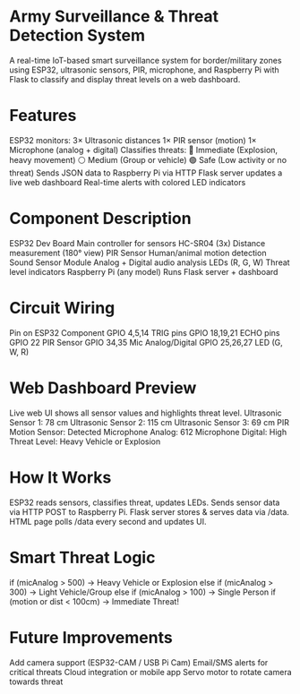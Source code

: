 # Army Surveillance & Threat Detection System
 
A real-time IoT-based smart surveillance system for border/military zones using ESP32, ultrasonic sensors, PIR, microphone, and Raspberry Pi with Flask to classify and display threat levels on a web dashboard.

# Features
ESP32 monitors:
 3× Ultrasonic distances
 1× PIR sensor (motion)
 1× Microphone (analog + digital)
Classifies threats:
 🔴 Immediate (Explosion, heavy movement)
 ⚪ Medium (Group or vehicle)
 🟢 Safe (Low activity or no threat)
Sends JSON data to Raspberry Pi via HTTP
Flask server updates a live web dashboard
Real-time alerts with colored LED indicators


# Component	Description
ESP32 Dev Board	Main controller for sensors
HC-SR04 (3x)	Distance measurement (180° view)
PIR Sensor	Human/animal motion detection
Sound Sensor Module	Analog + Digital audio analysis
LEDs (R, G, W)	Threat level indicators
Raspberry Pi (any model)	Runs Flask server + dashboard

# Circuit Wiring
Pin on ESP32	Component
GPIO 4,5,14	TRIG pins
GPIO 18,19,21	ECHO pins
GPIO 22	PIR Sensor
GPIO 34,35	Mic Analog/Digital
GPIO 25,26,27	LED (G, W, R)

# Web Dashboard Preview
Live web UI shows all sensor values and highlights threat level.
Ultrasonic Sensor 1: 78 cm
Ultrasonic Sensor 2: 115 cm
Ultrasonic Sensor 3: 69 cm
PIR Motion Sensor: Detected
Microphone Analog: 612
Microphone Digital: High
Threat Level: Heavy Vehicle or Explosion

# How It Works
ESP32 reads sensors, classifies threat, updates LEDs.
Sends sensor data via HTTP POST to Raspberry Pi.
Flask server stores & serves data via /data.
HTML page polls /data every second and updates UI.

# Smart Threat Logic
if (micAnalog > 500) → Heavy Vehicle or Explosion
else if (micAnalog > 300) → Light Vehicle/Group
else if (micAnalog > 100) → Single Person
if (motion or dist < 100cm) → Immediate Threat!

# Future Improvements
Add camera support (ESP32-CAM / USB Pi Cam)
Email/SMS alerts for critical threats
Cloud integration or mobile app
Servo motor to rotate camera towards threat



